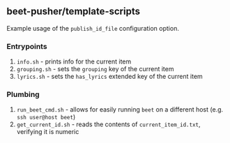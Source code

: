 ## beet-pusher/template-scripts

Example usage of the `publish_id_file` configuration option.

### Entrypoints
1. `info.sh` - prints info for the current item
1. `grouping.sh` - sets the `grouping` key of the current item
1. `lyrics.sh` - sets the `has_lyrics` extended key of the current item

### Plumbing
1. `run_beet_cmd.sh` - allows for easily running `beet` on a different host (e.g. `ssh user@host beet`)
1. `get_current_id.sh` - reads the contents of `current_item_id.txt`, verifying it is numeric
